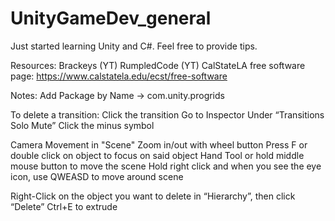 # UnityGameDev_general
Just started learning Unity and C#. Feel free to provide tips.

Resources:
Brackeys (YT)
RumpledCode (YT)
CalStateLA free software page:
  https://www.calstatela.edu/ecst/free-software

Notes:
Add Package by Name -> com.unity.progrids

To delete a transition:
  Click the transition
  Go to Inspector
  Under “Transitions		Solo Mute”
    Click the minus symbol

Camera Movement in "Scene"
  Zoom in/out with wheel button
  Press F or double click on object to focus on said object
  Hand Tool or hold middle mouse button to move the scene
  Hold right click and when you see the eye icon, use QWEASD to move around scene

Right-Click on the object you want to delete in “Hierarchy”, then click “Delete”
Ctrl+E to extrude
